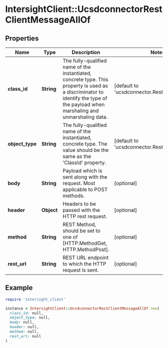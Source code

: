 # IntersightClient::UcsdconnectorRestClientMessageAllOf

## Properties

| Name | Type | Description | Notes |
| ---- | ---- | ----------- | ----- |
| **class_id** | **String** | The fully-qualified name of the instantiated, concrete type. This property is used as a discriminator to identify the type of the payload when marshaling and unmarshaling data. | [default to &#39;ucsdconnector.RestClientMessage&#39;] |
| **object_type** | **String** | The fully-qualified name of the instantiated, concrete type. The value should be the same as the &#39;ClassId&#39; property. | [default to &#39;ucsdconnector.RestClientMessage&#39;] |
| **body** | **String** | Payload which is sent along with the request. Most applicable to POST methods. | [optional] |
| **header** | **Object** | Headers to be passed with the HTTP rest request. | [optional] |
| **method** | **String** | REST Method, should be set to one of [HTTP.MethodGet, HTTP.MethodPost]. | [optional] |
| **rest_url** | **String** | REST URL endpoint to which the HTTP request is sent. | [optional] |

## Example

```ruby
require 'intersight_client'

instance = IntersightClient::UcsdconnectorRestClientMessageAllOf.new(
  class_id: null,
  object_type: null,
  body: null,
  header: null,
  method: null,
  rest_url: null
)
```

